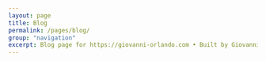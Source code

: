 ```yaml
---
layout: page  
title: Blog  
permalink: /pages/blog/  
group: "navigation"  
excerpt: Blog page for https://giovanni-orlando.com • Built by Giovanni Orlando, Powered by WordPress. Computer Engineer • Food Lover • Tech Enthusiast • @giovanni0918  
---
```

<section id="blog-posts__wrapper">    
    <ul class="blog"></ul>
</section>